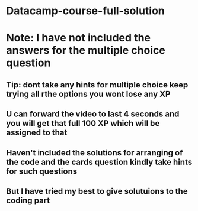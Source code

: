 # Datacamp-course-full-solution

<h1> Note: I have not included the answers for the multiple choice question </h1>
<h2> Tip: dont take any hints for multiple choice keep trying all rthe options you wont lose any XP </h2>
<h2> U can forward the video to last 4 seconds and you will get that full 100 XP which will be assigned to that </h2>
<h2>Haven't included the solutions for arranging of the code and the cards question kindly take hints for such questions </h2>
<h2>But I have tried my best to give solutuions to the coding part </h2>
